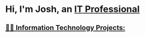 <h1>Hi, I'm Josh, an <a href="https://linkedin.com/in/josh337">IT Professional</h1>

<h2>👨‍💻 Information Technology Projects:</h2>

[linkedin]: https://linkedin.com/in/josh337
